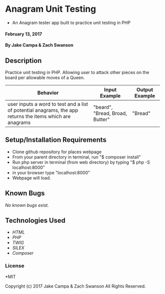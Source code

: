 # Anagram Unit Testing

* An Anagram tester app built to practice unit testing in PHP

#### February 13, 2017

#### By **Jake Campa & Zach Swanson**

## Description
  Practice unit testing in PHP.  Allowing user to attack other pieces on the board per allowable moves of a Queen.

| Behavior | Input Example | Output Example |
|----------|---------------|----------------|
|user inputs a word to test and a list of potential anagrams, the app returns the items which are anagrams|"beard", "Bread, Broad, Butter"|"Bread"|


## Setup/Installation Requirements

*  Clone github repository for places webpage
*  From your parent directory in terminal, run "$ composer install"
*  Run php server in terminal (from web directory) by typing "$ php -S localhost:8000"
*  in your browser type "localhost:8000"
*  Webpage will load.

## Known Bugs
_No known bugs exist._

## Technologies Used
* _HTML_
* _PHP_
* _TWIG_
* _SILEX_
* _Composer_


### License
*MIT

Copyright (c) 2017 Jake Campa & Zach Swanson All Rights Reserved.
